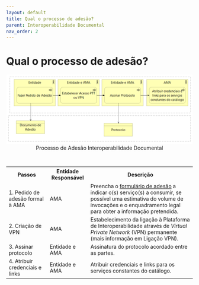 ```yaml
---
layout: default
title: Qual o processo de adesão?
parent: Interoperabilidade Documental
nav_order: 2
---
```

# Qual o processo de adesão?

<div style="text-align: center;">
  <img src="../../assets/images/inter%20doc.png" alt="Processo de Adesão Interoperabilidade Documental">
</div>
 <div style="text-align: center;">Processo de Adesão Interoperabilidade Documental</div>
<br>

<table>
  <caption></caption>
  <tr>
    <th >Passos</th>
    <th >Entidade Responsável</th>
    <th >Descrição</th>
  </tr>
  <tr>
    <td>1. Pedido de adesão formal à AMA</td>
    <td>AMA</td>
    <td>Preencha o <a href="https://www.iap.gov.pt/web/iap/formulario-de-adesao?serviceId=4" target="_blank">formulário de adesão</a> a indicar o(s) serviço(s) a consumir, se possível uma estimativa do volume de invocações e o enquadramento legal para obter a informação pretendida.</td>
  </tr>
  <tr>
    <td>2. Criação de VPN</td>
    <td>AMA</td>
    <td>Estabelecimento da ligação à Plataforma de Interoperabilidade através de <em>Virtual Private Network</em> (VPN) permanente (mais informação em Ligação VPN).</td>
  </tr>
  <tr>
    <td>3. Assinar protocolo</td>
    <td>Entidade e AMA</td>
    <td>Assinatura do protocolo acordado entre as partes.</td>
  </tr>
  <tr>
    <td>4. Atribuir credenciais e links</td>
    <td>Entidade e AMA</td>
    <td>Atribuir credenciais e links para os serviços constantes do catálogo.</td>
  </tr>
</table>
